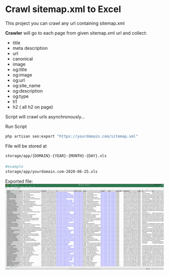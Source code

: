 # Crawl sitemap.xml to Excel

This project you can crawl any url containing sitemap.xml

**Crawler** will go to each page from given sitemap.xml url and collect:
* title
* meta description
* url
* canonical
* image
* og:title
* og:image
* og:url
* og:site_name
* og:description
* og:type
* h1
* h2 ( all h2 on page)

Script will crawl urls asynchronously...


Run Script
```bash
php artisan seo:export "https://yourdomain.com/sitemap.xml"
```

File will be stored at
```bash
storage/app/{DOMAIN}-{YEAR}-{MONTH}-{DAY}.xls

#example
storage/app/yourdomain.com-2020-06-25.xls
```

Exported file:
![Export Example](/screenshots/export-example.png?raw=true "Export Example")
